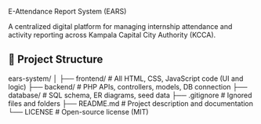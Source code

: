  E-Attendance Report System (EARS)

A centralized digital platform for managing internship attendance and activity reporting across Kampala Capital City Authority (KCCA).

## 📁 Project Structure

ears-system/
│
├── frontend/     # All HTML, CSS, JavaScript code (UI and logic)
├── backend/      # PHP APIs, controllers, models, DB connection
├── database/     # SQL schema, ER diagrams, seed data
├── .gitignore    # Ignored files and folders
├── README.md     # Project description and documentation
└── LICENSE       # Open-source license (MIT)
